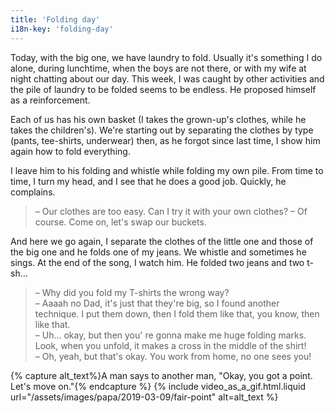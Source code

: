 ```yaml
---
title: 'Folding day'
i18n-key: 'folding-day'
---
```


Today, with the big one, we have laundry to fold. Usually it's something I do
alone, during lunchtime, when the boys are not there, or with my wife at night
chatting about our day. This week, I was caught by other activities and the pile
of laundry to be folded seems to be endless. He proposed himself as a
reinforcement.

Each of us has his own basket (I takes the grown-up's clothes, while he takes
the children's). We're starting out by separating the clothes by type (pants,
tee-shirts, underwear) then, as he forgot since last time, I show him again how
to fold everything.

I leave him to his folding and whistle while folding my own pile. From time to
time, I turn my head, and I see that he does a good job. Quickly, he complains.

> – Our clothes are too easy. Can I try it with your own clothes? – Of course.
> Come on, let's swap our buckets.

And here we go again, I separate the clothes of the little one and those of the
big one and he folds one of my jeans. We whistle and sometimes he sings. At the
end of the song, I watch him. He folded two jeans and two t-sh…

> – Why did you fold my T-shirts the wrong way?  
> – Aaaah no Dad, it's just that they're big, so I found another technique. I
> put them down, then I fold them like that, you know, then like that.  
> – Uh... okay, but then you' re gonna make me huge folding marks. Look, when
> you unfold, it makes a cross in the middle of the shirt!  
> – Oh, yeah, but that's okay. You work from home, no one sees you!

{% capture alt_text%}A man says to another man, "Okay, you got a point. Let's
move on."{% endcapture %} {% include video_as_a_gif.html.liquid
url="/assets/images/papa/2019-03-09/fair-point"
alt=alt_text
%}
